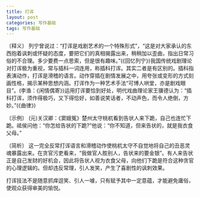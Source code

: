 ```yaml
---
title: 打诨
layout: post
categories: 写作基础
tags: 写作基础
---
```


〔释义〕 列宁曾说过：“打诨是戏剧艺术的一个特殊形式”，“这是对大家承认的东西抱着讽刺或怀疑的态度，要把它们的真相揭露出来，稍稍加以歪曲，指出日常习俗的不合理。多少要费一点思索，但是很有趣味。”(《回忆列宁》)我国传统戏剧理论对打诨极为重视，常与插科一词连用，称插科打诨。其实二者是有区别的。插科指表演动作，打诨是滑稽的语言。动作穿插在剧情发展之中，用夸张或变形的方式刻画性格，揭示某种思想内涵。打诨作为一种艺术手法“可博人哄堂，亦是剧戏眼目”。(李渔：《闲情偶寄》)运用打诨要恰到好处，明代戏曲理论家王骥德认为：“插科打诨，须作得极巧，又下得恰好，如善说笑话者，不动声色，而令人绝倒，方妙。”(《曲律》)

〔示例〕 (元)关汉卿：《窦娥冤》楚州太守桃杌看到告状人来下跪，自己也连忙下跪。祗侯问他：“你怎给告状的下跪?”他说：“你不知道，但来告状的，就是我衣食父母。”

〔简析〕 这一完全反常打诨语言和滑稽动作使桃杌太守不自觉地将自己的丑恶灵魂暴露出来。在贪官污吏看来，“我做官人胜别人，告状来的要金银”。有人来告状正是自己发财的好机会，因此将告状人视为衣食父母，向他们下跪是符合这种贪官的心理逻辑的。但却违反常理，引人发笑，产生了喜剧性的讽刺效果。

打诨技法不是随意抓痒逗笑、引人一噱，只有赋予其中一定意蕴，才能避免庸俗，使观众获得审美的愉悦。 
